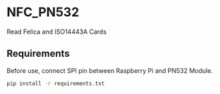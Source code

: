 # NFC_PN532

Read Felica and ISO14443A Cards

## Requirements

Before use, connect SPI pin between Raspberry Pi and PN532 Module.

```bash
pip install -r requirements.txt
```